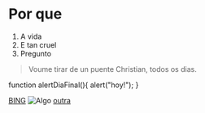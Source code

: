 # Por que

1. A vida
1. E tan cruel
1. Pregunto

> Voume tirar de un puente
Christian, todos os dias.

function alertDiaFinal(){
    alert("hoy!");
  }
  
[BING](google.com)
![Algo](https://helpx.adobe.com/content/dam/help/en/photoshop/using/convert-color-image-black-white/jcr_content/main-pars/before_and_after/image-before/Landscape-Color.jpg)
[outra](referencias.md)
